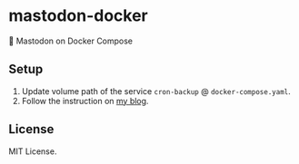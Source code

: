 # mastodon-docker
🐘 Mastodon on Docker Compose

## Setup
1. Update volume path of the service `cron-backup` @ `docker-compose.yaml`.
2. Follow the instruction on [my blog](https://www.yude.jp/blog/2022-07-install-mastodon).


## License
MIT License.